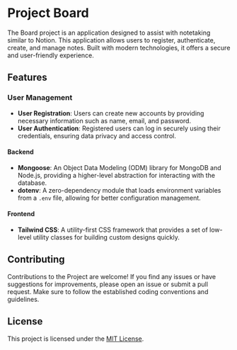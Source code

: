 # Project Board

The Board project is an application designed to assist with notetaking similar to Notion. This application allows users to register, authenticate, create, and manage notes. Built with modern technologies, it offers a secure and user-friendly experience.

## Features

### User Management

- **User Registration**: Users can create new accounts by providing necessary information such as name, email, and password.
- **User Authentication**: Registered users can log in securely using their credentials, ensuring data privacy and access control.

#### Backend

- **Mongoose**: An Object Data Modeling (ODM) library for MongoDB and Node.js, providing a higher-level abstraction for interacting with the database.
- **dotenv**: A zero-dependency module that loads environment variables from a `.env` file, allowing for better configuration management.

#### Frontend

- **Tailwind CSS**: A utility-first CSS framework that provides a set of low-level utility classes for building custom designs quickly.

## Contributing

Contributions to the Project are welcome! If you find any issues or have suggestions for improvements, please open an issue or submit a pull request. Make sure to follow the established coding conventions and guidelines.

## License

This project is licensed under the [MIT License](LICENSE).
